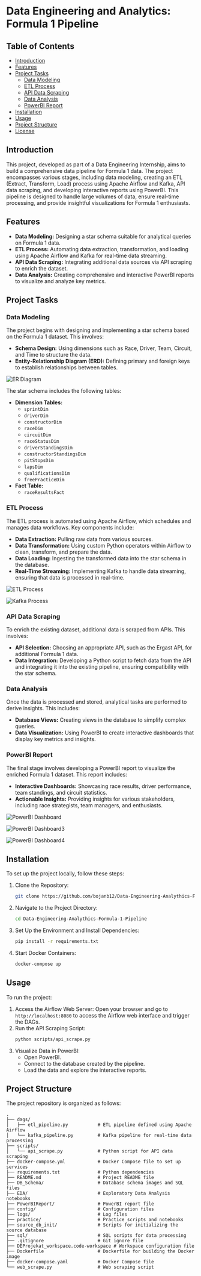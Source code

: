 # Data Engineering and Analytics: Formula 1 Pipeline


## Table of Contents

- [Introduction](#introduction)
- [Features](#features)
- [Project Tasks](#project-tasks)
  - [Data Modeling](#data-modeling)
  - [ETL Process](#etl-process)
  - [API Data Scraping](#api-data-scraping)
  - [Data Analysis](#data-analysis)
  - [PowerBI Report](#powerbi-report)
- [Installation](#installation)
- [Usage](#usage)
- [Project Structure](#project-structure)
- [License](#license)

## Introduction

This project, developed as part of a Data Engineering Internship, aims to build a comprehensive data pipeline for Formula 1 data. The project encompasses various stages, including data modeling, creating an ETL (Extract, Transform, Load) process using Apache Airflow and Kafka, API data scraping, and developing interactive reports using PowerBI. This pipeline is designed to handle large volumes of data, ensure real-time processing, and provide insightful visualizations for Formula 1 enthusiasts.

## Features

- **Data Modeling:** Designing a star schema suitable for analytical queries on Formula 1 data.
- **ETL Process:** Automating data extraction, transformation, and loading using Apache Airflow and Kafka for real-time data streaming.
- **API Data Scraping:** Integrating additional data sources via API scraping to enrich the dataset.
- **Data Analysis:** Creating comprehensive and interactive PowerBI reports to visualize and analyze key metrics.

## Project Tasks

### Data Modeling

The project begins with designing and implementing a star schema based on the Formula 1 dataset. This involves:

- **Schema Design:** Using dimensions such as Race, Driver, Team, Circuit, and Time to structure the data.
- **Entity-Relationship Diagram (ERD):** Defining primary and foreign keys to establish relationships between tables.

![ER Diagram](https://github.com/bojanb12/Data-Engineering-Analythics-Formula-1-Pipeline/blob/main/Readme/F1DataSet_Schema%20(5).png)

The star schema includes the following tables:

- **Dimension Tables:**
  - `sprintDim`
  - `driverDim`
  - `constructorDim`
  - `raceDim`
  - `circuitDim`
  - `raceStatusDim`
  - `driverStandingsDim`
  - `constructorStandingsDim`
  - `pitStopsDim`
  - `lapsDim`
  - `qualificationsDim`
  - `freePracticeDim`
- **Fact Table:**
  - `raceResultsFact`

### ETL Process

The ETL process is automated using Apache Airflow, which schedules and manages data workflows. Key components include:

- **Data Extraction:** Pulling raw data from various sources.
- **Data Transformation:** Using custom Python operators within Airflow to clean, transform, and prepare the data.
- **Data Loading:** Ingesting the transformed data into the star schema in the database.
- **Real-Time Streaming:** Implementing Kafka to handle data streaming, ensuring that data is processed in real-time.

![ETL Process](https://github.com/bojanb12/Data-Engineering-Analythics-Formula-1-Pipeline/blob/main/Readme/csv_pipeline.png)

![Kafka Process](https://github.com/bojanb12/Data-Engineering-Analythics-Formula-1-Pipeline/blob/main/Readme/kafka_consumeAndLoadDag.png)


### API Data Scraping

To enrich the existing dataset, additional data is scraped from APIs. This involves:

- **API Selection:** Choosing an appropriate API, such as the Ergast API, for additional Formula 1 data.
- **Data Integration:** Developing a Python script to fetch data from the API and integrating it into the existing pipeline, ensuring compatibility with the star schema.

### Data Analysis

Once the data is processed and stored, analytical tasks are performed to derive insights. This includes:

- **Database Views:** Creating views in the database to simplify complex queries.
- **Data Visualization:** Using PowerBI to create interactive dashboards that display key metrics and insights.

### PowerBI Report

The final stage involves developing a PowerBI report to visualize the enriched Formula 1 dataset. This report includes:

- **Interactive Dashboards:** Showcasing race results, driver performance, team standings, and circuit statistics.
- **Actionable Insights:** Providing insights for various stakeholders, including race strategists, team managers, and enthusiasts.

![PowerBI Dashboard](https://github.com/bojanb12/Data-Engineering-Analythics-Formula-1-Pipeline/blob/main/Readme/report2.png)

![PowerBI Dashboard3](https://github.com/bojanb12/Data-Engineering-Analythics-Formula-1-Pipeline/blob/main/Readme/report3.png)

![PowerBI Dashboard4](https://github.com/bojanb12/Data-Engineering-Analythics-Formula-1-Pipeline/blob/main/Readme/report4.png)

## Installation

To set up the project locally, follow these steps:

1. Clone the Repository:
    ```sh
    git clone https://github.com/bojanb12/Data-Engineering-Analythics-Formula-1-Pipeline.git
    ```
2. Navigate to the Project Directory:
    ```sh
    cd Data-Engineering-Analythics-Formula-1-Pipeline
    ```
3. Set Up the Environment and Install Dependencies:
    ```sh
    pip install -r requirements.txt
    ```
4. Start Docker Containers:
    ```sh
    docker-compose up
    ```

## Usage

To run the project:

1. Access the Airflow Web Server: Open your browser and go to `http://localhost:8080` to access the Airflow web interface and trigger the DAGs.
2. Run the API Scraping Script:
    ```sh
    python scripts/api_scrape.py
    ```
3. Visualize Data in PowerBI:
    - Open PowerBI.
    - Connect to the database created by the pipeline.
    - Load the data and explore the interactive reports.

## Project Structure

The project repository is organized as follows:

    .
    ├── dags/
    │   ├── etl_pipeline.py           # ETL pipeline defined using Apache Airflow
    │   └── kafka_pipeline.py         # Kafka pipeline for real-time data processing
    ├── scripts/
    │   └── api_scrape.py             # Python script for API data scraping
    ├── docker-compose.yml            # Docker Compose file to set up services
    ├── requirements.txt              # Python dependencies
    ├── README.md                     # Project README file
    ├── DB_Schema/                    # Database schema images and SQL files
    ├── EDA/                          # Exploratory Data Analysis notebooks
    ├── PowerBIReport/                # PowerBI report file
    ├── config/                       # Configuration files
    ├── logs/                         # Log files
    ├── practice/                     # Practice scripts and notebooks
    ├── source_db_init/               # Scripts for initializing the source database
    ├── sql/                          # SQL scripts for data processing
    ├── .gitignore                    # Git ignore file
    ├── DEProjekat_workspace.code-workspace # Workspace configuration file
    ├── Dockerfile                    # Dockerfile for building the Docker image
    ├── docker-compose.yaml           # Docker Compose file
    └── web_scrape.py                 # Web scraping script
